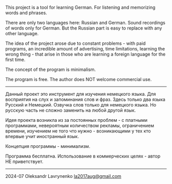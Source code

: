 This project is a tool for learning German. For listening and memorizing words and phrases.

There are only two languages ​​here: Russian and German.
Sound recordings of words only for German.
But the Russian part is easy to replace with any other language.

The idea of ​​the project arose due to
constant problems - 
with paid programs, an incredible amount of advertising, time limitations, learning the wrong thing -
that arise in those who are learning a foreign language for the first time.

The concept of the program is minimalism.

The program is free.
The author does NOT welcome commercial use.

* * *

Данный проект это инструмент для изучения немецкого языка. Для воcприятия на слух и запоминания слов и фраз. 
Здесь только два языка Русский и Немецкий.
Озвучка слов только для немецкого языка.
Но русскую часть не сложно заменить на любой другой язык.

Идея проекта возникла из за 
постоянных проблем - 
с платными программами, невероятным количеством рекламы, ограничением времени, изучением не того что нужно -
возникающими у тех кто впервые учит иностранный язык.

Концепция программы - минимализм.

Программа бесплатна.
Использование в коммерческих целях - автор НЕ приветствует. 

* * *

2024-07  Oleksandr Lavrynenko  la2017aug@gmail.com
